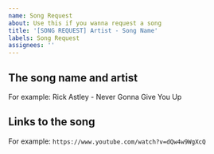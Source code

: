 ```yaml
---
name: Song Request
about: Use this if you wanna request a song
title: '[SONG REQUEST] Artist - Song Name'
labels: Song Request
assignees: ''
---
```


## The song name and artist

For example: Rick Astley - Never Gonna Give You Up

## Links to the song

For example: `https://www.youtube.com/watch?v=dQw4w9WgXcQ`
